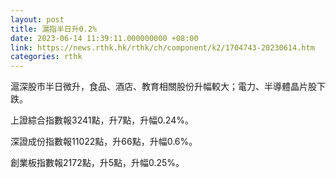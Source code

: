 ```yaml
---
layout: post
title: 滬指半日升0.2%
date: 2023-06-14 11:39:11.000000000 +08:00
link: https://news.rthk.hk/rthk/ch/component/k2/1704743-20230614.htm
categories: rthk
---
```


滬深股市半日微升，食品、酒店、教育相關股份升幅較大；電力、半導體晶片股下跌。

上證綜合指數報3241點，升7點，升幅0.24%。

深證成份指數報11022點，升66點，升幅0.6%。

創業板指數報2172點，升5點，升幅0.25%。
